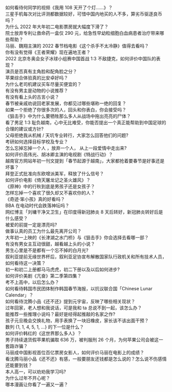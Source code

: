 如何看待何同学的视频《我用 108 天开了个灯......》？  
三星手机每次对比评测都数据较好，可惜中国内地买的人不多，算劣币驱逐良币吗？  
为什么 2022 年大年初二电影票房就大幅度下滑了？  
院士放弃专利让救命药一盒仅 290 元，给急性早幼粒细胞白血病患者治疗带来哪些帮助？  
马丽、魏翔主演的 2022 春节档电影《这个杀手不太冷静》值得去看吗？  
你有没有觉得《王者荣耀》现在遍地王者？  
2022 北京冬奥会女子冰球小组赛中国首战 1:3 不敌捷克，如何评价中国队的表现？  
演员是否真有主角脸和配角脸之分？  
苹果综合体验真的比安卓好吗？  
为什么老司机建议买车尽量买便宜的？  
有没有男主是动物的小说推荐？  
有没有看上头的古言小说？  
春节被亲戚劝说回老家发展，你都见过哪些堪称一绝的回复？  
如果一个拒绝了你很多次的人，回头和你表白，你会接受吗？  
《狙击手》中为什么要牺牲那么多人从战场中拖出亮亮的尸体？  
看了男足 1:3 耻负越南，心中无比难受，你能否提出一个真正能帮助到中国足球的合理的建议或方针?  
父母拒绝我从机械 / 天坑专业转行，大家怎么回答他们的问题?  
考研如何选择目标学校及专业？  
怎么忘掉忘掉一个人 ，放弃一个人， 从上一段爱情中走出来?  
如何评价高伟光、胡冰卿主演的电视剧《特战行动》？  
越南官方网站年初一刊文提到「春节起源于越南」，大家都抢着要春节是好事还是坏事？  
拜登正式批准向东欧增派美军，释放了什么信号？  
如何评价电影《倚天屠龙记之圣火雄风》？  
《原神》中的行秋到底是男孩子还是女孩子？  
怎样忘掉一个喜欢了很久却又不喜欢你的人？  
《奇迹·笨小孩》真的好看吗？  
BBA 在电动时代会跌落神坛吗？  
网红博主「刘墉干净又卫生」在印度得新冠肺炎 8 天后转好，新冠肺炎转好后是什么感受？  
被爱的前提一定是漂亮吗?  
做事认真的员工为什么最先离开公司？  
大年初一上映的《长津湖之水门桥》与《狙击手》你会选择去看哪一部？  
有没有男女主互动很甜，越看越上头的小说？  
男生心里是不是都有一个忘不掉的白月光?  
叙利亚提前无缘世界杯后，叙利亚足协宣布解散国家队行政机关和所有技术人员，如何看待这一决策？  
初一和初二上册都马马虎虎，初二下册以及以后如何进步?  
如何评价美剧《亢奋》第二季第四集？  
考不上高中，以后怎么办？  
如何看待韩国市民团体制作韩国春节海报，以抗议联合国「Chinese Lunar Calendar」？  
如何看待沈腾小品《还不还》提到元宇宙，反映了哪些相关现状？  
过年回家，老人想和我说话，可是我和 ta 总说不到一起，该怎么办？  
能推荐一些推理小说吗？最好是经得起推敲的名家之作?  
孩子元旦晚会交换礼物，用手表换了一块旧橡皮，家长该不该出面干预？  
数列 {1, 1, 4, 5, 1, …} 的下一位是什么？  
如何评价韩红的《这世界那么多人》？  
男子持续退货假苹果机骗取 636 万，被判服刑 26 个月，为何苹果公司会被这一套路诈骗？  
马丽成中国影视首位百亿票房女影人，如何评价马丽在电影上的成绩？  
看沈腾马丽小品《还不还》有感，一般要朋友还钱都是怎么说的？怎么说不伤感情还能要到钱？  
本人高一，可以劝劝我学习吗?  
为什么过年不开心呢？  
哪本漫画让你看了一遍又一遍？  

